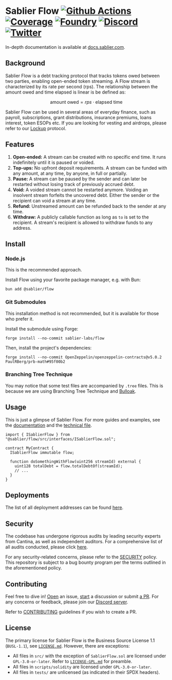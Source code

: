 # Sablier Flow [![Github Actions][gha-badge]][gha] [![Coverage][codecov-badge]][codecov] [![Foundry][foundry-badge]][foundry] [![Discord][discord-badge]][discord] [![Twitter][twitter-badge]][twitter]

[gha]: https://github.com/sablier-labs/flow/actions
[gha-badge]: https://github.com/sablier-labs/flow/actions/workflows/ci.yml/badge.svg
[codecov]: https://codecov.io/gh/sablier-labs/flow
[codecov-badge]: https://codecov.io/gh/sablier-labs/flow/branch/main/graph/badge.svg
[discord]: https://discord.gg/bSwRCwWRsT
[discord-badge]: https://img.shields.io/discord/659709894315868191
[foundry]: https://getfoundry.sh
[foundry-badge]: https://img.shields.io/badge/Built%20with-Foundry-FFDB1C.svg
[twitter-badge]: https://img.shields.io/twitter/follow/Sablier
[twitter]: https://x.com/Sablier

In-depth documentation is available at [docs.sablier.com](https://docs.sablier.com).

## Background

Sablier Flow is a debt tracking protocol that tracks tokens owed between two parties, enabling open-ended token
streaming. A Flow stream is characterized by its rate per second (rps). The relationship between the amount owed and
time elapsed is linear is be defined as:

```math
\text{amount owed} = rps \cdot \text{elapsed time}
```

Sablier Flow can be used in several areas of everyday finance, such as payroll, subscriptions, grant distributions,
insurance premiums, loans interest, token ESOPs etc. If you are looking for vesting and airdrops, please refer to our
[Lockup](https://github.com/sablier-labs/v2-core/) protocol.

## Features

1. **Open-ended:** A stream can be created with no specific end time. It runs indefinitely until it is paused or voided.
2. **Top-ups:** No upfront deposit requirements. A stream can be funded with any amount, at any time, by anyone, in full
   or partially.
3. **Pause:** A stream can be paused by the sender and can later be restarted without losing track of previously accrued
   debt.
4. **Void:** A voided stream cannot be restarted anymore. Voiding an insolvent stream forfeits the uncovered debt.
   Either the sender or the recipient can void a stream at any time.
5. **Refund:** Unstreamed amount can be refunded back to the sender at any time.
6. **Withdraw:** A publicly callable function as long as `to` is set to the recipient. A stream's recipient is allowed
   to withdraw funds to any address.

## Install

### Node.js

This is the recommended approach.

Install Flow using your favorite package manager, e.g. with Bun:

```shell
bun add @sablier/flow
```

### Git Submodules

This installation method is not recommended, but it is available for those who prefer it.

Install the submodule using Forge:

```shell
forge install --no-commit sablier-labs/flow
```

Then, install the project's dependencies:

```shell
forge install --no-commit OpenZeppelin/openzeppelin-contracts@v5.0.2 PaulRBerg/prb-math#95f00b2
```

### Branching Tree Technique

You may notice that some test files are accompanied by `.tree` files. This is because we are using Branching Tree
Technique and [Bulloak](https://bulloak.dev/).

## Usage

This is just a glimpse of Sablier Flow. For more guides and examples, see the [documentation](https://docs.sablier.com)
and the [technical file](./TECHNICAL-DOC.md).

```solidity
import { ISablierFlow } from "@sablier/flow/src/interfaces/ISablierFlow.sol";

contract MyContract {
  ISablierFlow immutable flow;

  function doSomethingWithFlow(uint256 streamId) external {
    uint128 totalDebt = flow.totalDebtOf(streamId);
    // ...
  }
}
```

## Deployments

The list of all deployment addresses can be found [here](https://docs.sablier.com/guides/flow/deployments).

## Security

The codebase has undergone rigorous audits by leading security experts from Cantina, as well as independent auditors.
For a comprehensive list of all audits conducted, please click [here](https://github.com/sablier-labs/audits).

For any security-related concerns, please refer to the [SECURITY](./SECURITY.md) policy. This repository is subject to a
bug bounty program per the terms outlined in the aforementioned policy.

## Contributing

Feel free to dive in! [Open](https://github.com/sablier-labs/flow/issues/new) an issue,
[start](https://github.com/sablier-labs/flow/discussions/new) a discussion or submit
[a PR](https://github.com/sablier-labs/flow/compare). For any concerns or feedback, please join our
[Discord server](https://discord.gg/bSwRCwWRsT).

Refer to [CONTRIBUTING](./CONTRIBUTING.md) guidelines if you wish to create a PR.

## License

The primary license for Sablier Flow is the Business Source License 1.1 (`BUSL-1.1`), see [`LICENSE.md`](./LICENSE.md).
However, there are exceptions:

- All files in `src/` with the exception of `SablierFlow.sol` are licensed under `GPL-3.0-or-later`. Refer to
  [`LICENSE-GPL.md`](./LICENSE-GPL.md) for preamble.
- All files in `scripts/solidity` are licensed under `GPL-3.0-or-later`.
- All files in `tests/` are unlicensed (as indicated in their SPDX headers).
